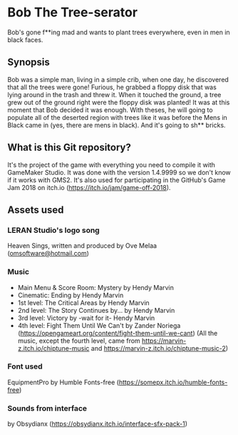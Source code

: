 # Bob The Tree-serator
Bob's gone f**ing mad and wants to plant trees everywhere, even in men in black faces.

## Synopsis
Bob was a simple man, living in a simple crib, when one day, he discovered that all the trees were gone! Furious, he grabbed a floppy disk that was lying around in the trash and threw it. When it touched the ground, a tree grew out of the ground right were the floppy disk was planted! It was at this moment that Bob decided it was enough. With theses, he will going to populate all of the deserted region with trees like it was before the Mens in Black came in (yes, there are mens in black). And it's going to sh** bricks.

## What is this Git repository?
It's the project of the game with everything you need to compile it with GameMaker Studio. It was done with the version 1.4.9999 so we don't know if it works with GMS2. It's also used for participating in the GitHub's Game Jam 2018 on itch.io (https://itch.io/jam/game-off-2018).

## Assets used
### LERAN Studio's logo song
Heaven Sings, written and produced by Ove Melaa (omsoftware@hotmail.com)

### Music
* Main Menu & Score Room: Mystery by Hendy Marvin
* Cinematic: Ending by Hendy Marvin
* 1st level: The Critical Areas by Hendy Marvin
* 2nd level: The Story Continues by... by Hendy Marvin
* 3rd level: Victory by -wait for it- Hendy Marvin
* 4th level: Fight Them Until We Can't by Zander Noriega (https://opengameart.org/content/fight-them-until-we-cant)
(All the music, except the fourth level, came from https://marvin-z.itch.io/chiptune-music and https://marvin-z.itch.io/chiptune-music-2)

### Font used
EquipmentPro by Humble Fonts-free (https://somepx.itch.io/humble-fonts-free)

### Sounds from interface 
by Obsydianx (https://obsydianx.itch.io/interface-sfx-pack-1)
